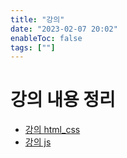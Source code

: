 ```yaml
---
title: "강의"
date: "2023-02-07 20:02"
enableToc: false
tags: [""]
---
```


# 강의 내용 정리

- [강의 html_css](notes/TIL/lecture/html_css/html_css)
- [강의 js](notes/TIL/lecture/javascript/javascript)
 